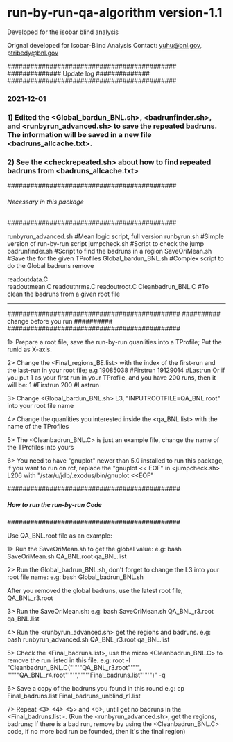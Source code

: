 # run-by-run-qa-algorithm version-1.1
Developed for the isobar blind analysis

Orignal developed for Isobar-Blind Analysis
Contact: <yuhu@bnl.gov>, <ptribedy@bnl.gov>

############################################
##############   Update log   ##############
############################################
### 2021-12-01
### 1) Edited the <Global_bardun_BNL.sh>, <badrunfinder.sh>, and <runbyrun_advanced.sh> to save the repeated badruns. The information will be saved in a new file <badruns_allcache.txt>.  
### 2) See the <checkrepeated.sh> about how to find repeated badruns from <badruns_allcache.txt> 


############################################
######   Necessary in this package   #######
############################################

runbyrun_advanced.sh	#Mean logic script, full version
runbyrun.sh		#Simple version of run-by-run script
jumpcheck.sh		#Script to check the jump
badrunfinder.sh		#Script to find the badruns in a region
SaveOriMean.sh		#Save the <mean> for the given TProfiles 
Global_bardun_BNL.sh	#Complex script to do the Global badruns remove

readoutdata.C		
readoutmean.C
readoutnrms.C
readoutroot.C
Cleanbadrun_BNL.C	#To clean the badruns from a given root file

------------------------------------------------------------------------------------
#############################################
##########  change before you run  ##########
#############################################

1> Prepare a root file, save the run-by-run quanlities into a TProfile;
   Put the runid as X-axis.

2> Change the <Final_regions_BE.list> with the index of the first-run and the last-run
   in your root file; 
      e.g  19085038 #Firstrun
   	   19129014 #Lastrun
   Or if you put 1 as your first run in your TProfile, and you have 200 runs, then it will be:
   	   1 #Firstrun
	   200 #Lastrun
	   
3> Change <Global_bardun_BNL.sh> L3, "INPUTROOTFILE=QA_BNL.root" into your root file name

4> Change the quanlities you interested inside the <qa_BNL.list> with the name of the TProfiles 

5> The <Cleanbadrun_BNL.C> is just an example file, change the name of the TProfiles into yours

6> You need to have "gnuplot" newer than 5.0 installed to run this package,
   if you want to run on rcf, replace the "gnuplot << EOF" in <jumpcheck.sh> L206
   with "/star/u/jdb/.exodus/bin/gnuplot <<EOF" 


#############################################
#####  How to run the run-by-run Code  ######
#############################################

Use QA_BNL.root file as an example:

1> Run the SaveOriMean.sh to get the global value:
   e.g: bash SaveOriMean.sh QA_BNL.root qa_BNL.list


2> Run the Global_badrun_BNL.sh, don't forget to change the L3 into your root file name:
   e.g: bash Global_badrun_BNL.sh


After you removed the global badruns, use the latest root file, QA_BNL_r3.root 


3> Run the SaveOriMean.sh:
   e.g: bash SaveOriMean.sh QA_BNL_r3.root qa_BNL.list


4> Run the <runbyrun_advanced.sh> get the regions and badruns.
   e.g: bash runbyrun_advanced.sh  QA_BNL_r3.root qa_BNL.list


5> Check the <Final_badruns.list>, use the micro <Cleanbadrun_BNL.C> to remove the run listed in this file.
   e.g: root -l "Cleanbadrun_BNL.C("'"'"QA_BNL_r3.root"'"'", "'"'"QA_BNL_r4.root"'"'","'"'"Final_badruns.list"'"'")" -q



6> Save a copy of the badruns you found in this round
   e.g: cp Final_badruns.list Final_badruns_unblind_r1.list


7> Repeat <3> <4> <5> and <6>, until get no badruns in the <Final_badruns.list>.
   (Run the <runbyrun_advanced.sh>, get the regions, badruns; If there is a bad run, remove by using the <Cleanbadrun_BNL.C> code, if no more bad run be founded, then it's the final region)


